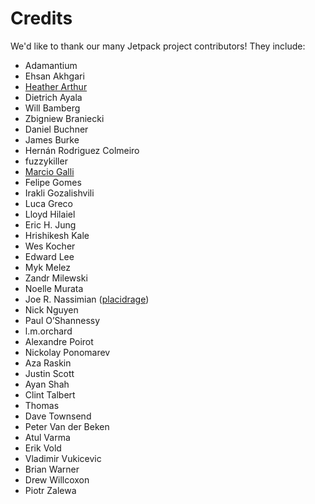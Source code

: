 # Credits #

We'd like to thank our many Jetpack project contributors!  They include:

* Adamantium
* Ehsan Akhgari
* [Heather Arthur](https://github.com/harthur)
* Dietrich Ayala
* Will Bamberg
* Zbigniew Braniecki
* Daniel Buchner
* James Burke
* Hernán Rodriguez Colmeiro
* fuzzykiller
* [Marcio Galli](https://github.com/taboca)
* Felipe Gomes
* Irakli Gozalishvili
* Luca Greco
* Lloyd Hilaiel
* Eric H. Jung
* Hrishikesh Kale
* Wes Kocher
* Edward Lee
* Myk Melez
* Zandr Milewski
* Noelle Murata
* Joe R. Nassimian ([placidrage](https://github.com/placidrage))
* Nick Nguyen
* Paul O’Shannessy
* l.m.orchard
* Alexandre Poirot
* Nickolay Ponomarev
* Aza Raskin
* Justin Scott
* Ayan Shah
* Clint Talbert
* Thomas
* Dave Townsend
* Peter Van der Beken
* Atul Varma
* Erik Vold
* Vladimir Vukicevic
* Brian Warner
* Drew Willcoxon
* Piotr Zalewa
